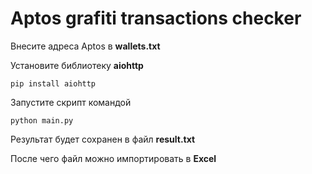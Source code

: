 # Aptos grafiti transactions checker

Внесите адреса Aptos в **wallets.txt**

Установите библиотеку **aiohttp**

```
pip install aiohttp
```

Запустите скрипт командой

```
python main.py
```

Результат будет сохранен в файл **result.txt**

После чего файл можно импортировать в **Excel**
